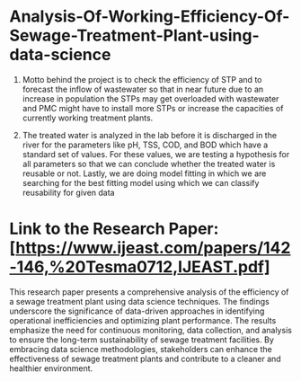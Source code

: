 # Analysis-Of-Working-Efficiency-Of-Sewage-Treatment-Plant-using-data-science
1. Motto behind the project is to check the efficiency of STP and to forecast the inflow of
wastewater so that in near future due to an increase in population the STPs may get
overloaded with wastewater and PMC might have to install more STPs or increase the
capacities of currently working treatment plants.

2. The treated water is analyzed in the lab before it is discharged in the river for the
parameters like pH, TSS, COD, and BOD which have a standard set of values. For these
values, we are testing a hypothesis for all parameters so that we can conclude whether
the treated water is reusable or not. Lastly, we are doing model fitting in which we are
searching for the best fitting model using which we can classify reusability for given
data

# Link to the Research Paper: [https://www.ijeast.com/papers/142-146,%20Tesma0712,IJEAST.pdf]

This research paper presents a comprehensive analysis of the efficiency of a sewage treatment plant using data science techniques. The findings underscore the significance of data-driven approaches in identifying operational inefficiencies and optimizing plant performance. The results emphasize the need for continuous monitoring, data collection, and analysis to ensure the long-term sustainability of sewage treatment facilities. By embracing data science methodologies, stakeholders can enhance the effectiveness of sewage treatment plants and contribute to a cleaner and healthier environment.


